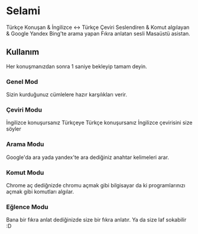 # Selami
Türkçe Konuşan & İngilizce <-> Türkçe Çeviri Seslendiren & Komut algılayan & Google Yandex Bing'te arama yapan Fıkra anlatan sesli Masaüstü asistan.

## Kullanım
  Her konuşmanızdan sonra 1 saniye bekleyip tamam deyin.
### Genel Mod
  Sizin kurduğunuz cümlelere hazır karşılıkları verir.
### Çeviri Modu
  İngilizce konuşursanız Türkçeye Türkçe konuşursanız İngilizce çevirisini size söyler
### Arama Modu
  Google'da ara yada yandex'te ara dediğiniz anahtar kelimeleri arar.
### Komut Modu
  Chrome aç dediğnizde chromu açmak gibi bilgisayar da ki programlarınızı açmak gibi komutları algılar.
### Eğlence Modu
  Bana bir fıkra anlat dediğinizde size bir fıkra anlatır. Ya da size laf sokabilir :D
